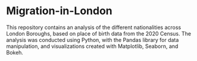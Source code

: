 # Migration-in-London

This repository contains an analysis of the different nationalities across London Boroughs, based on place of birth data from the 2020 Census. The analysis was conducted using Python, with the Pandas library for data manipulation, and visualizations created with Matplotlib, Seaborn, and Bokeh.
